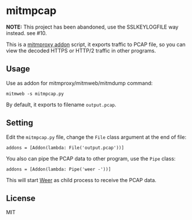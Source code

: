 mitmpcap
========

**NOTE:** This project has been abandoned, use the SSLKEYLOGFILE way instead. see #10.

This is a [mitmproxy addon][] script, it exports traffic to PCAP file, so you can view the decoded HTTPS or HTTP/2 traffic in other programs.

[mitmproxy addon]: https://docs.mitmproxy.org/stable/addons-overview/

Usage
-----

Use as addon for mitmproxy/mitmweb/mitmdump command:

```
mitmweb -s mitmpcap.py
```

By default, it exports to filename `output.pcap`.

Setting
-------

Edit the `mitmpcap.py` file, change the `File` class argument at the end of file:

```
addons = [Addon(lambda: File('output.pcap'))]
```

You also can pipe the PCAP data to other program, use the `Pipe` class:

```
addons = [Addon(lambda: Pipe('weer -'))]
```

This will start [Weer][] as child process to receive the PCAP data.

[Weer]: https://weerdbg.com/

License
-------

MIT

